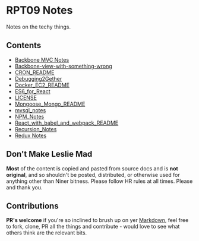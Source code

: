 # RPT09 Notes

Notes on the techy things.

## Contents

* [Backbone MVC Notes](./Backbone_MVC_Notes.md)
* [Backbone-view-with-something-wrong](./Backbone-view-with-something-wrong.md)
* [CRON_README](./CRON_README.md)
* [Debugging2Gether](./Debugging2Gether.md)
* [Docker_EC2_README](./Docker_EC2_README.md)
* [ES6_for_React](./ES6_for_React.md)
* [LICENSE](./LICENSE.md)
* [Mongoose_Mongo_README](./Mongoose_Mongo_README.md)
* [mysql_notes](./mysql_notes.md)
* [NPM_Notes](./NPM_Notes.md)
* [React_with_babel_and_webpack_README](./React_with_babel_and_webpack_README.md)
* [Recursion_Notes](./Recursion_Notes.md)
* [Redux Notes](./reduxNotes.md)

## Don't Make Leslie Mad

**Most** of the content is copied and pasted from source docs and is **not original**, and so shouldn't be posted, distributed, or otherwise used for anything other than Niner bitness. Please follow HR rules at all times. Please and thank you.

## Contributions

**PR's welcome** if you're so inclined to brush up on yer [Markdown](https://guides.github.com/features/mastering-markdown/), feel free to fork, clone, PR all the things and contribute - would love to see what others think are the relevant bits.
